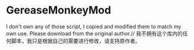 # GereaseMonkeyMod
I don't own any of those script, I copied and modified them to match my own use. Please download from the original author.//
我不拥有这个库内的任何脚本，我只是根据自己的需要进行修改，请支持原作者。
